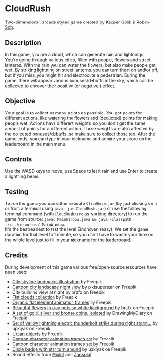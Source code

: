 # CloudRush

Two-dimensional, arcade styled game created by [Kacper Golik](https://github.com/kaprog) & [Robin-Sch](https://github.com/Robin-Sch).

## Description
In this game, you are a cloud, which can generate rain and lightnings. 
You're going through various cities, filled with people, flowers and street lanterns.
With the rain you can water the flowers, but also make people get wet.
By striking lightning on street lanterns, you can turn them on and/or off, but if you miss, you might hit and electrocute a pedestrian.
During the game, there will appear various bonuses/debuffs in the sky, which can be collected to uncover their positive (or negative!) effect.

## Objective
Your goal is to collect as many points as possible.
You get points for different actions, like watering the flowers and (deducted) points for making people wet.
Actions have different weights, so you don't get the same amount of points for a different action.
Those weights are also affected by the collected bonuses/debuffs, so make sure to collect those too.
After the game ends, you can type in your nickname and admire your score on the leaderboard in the main menu.

## Controls
Use the WASD keys to move, use Space to let it rain and use Enter to create a lightning beam.

## Testing
To run the game you can either execute `CloudRush.jar` (by just clicking on it or from a terminal using `java -jar CloudRush.jar`) 
or use the following terminal command (with `CloudRush/src` as working directory) to run the game from source: `javac MainWindow.java && java -classpath ./:../resources/ MainWindow`.  
It's the best/easiest to test the level Eindhoven (easy).
We set the game duration for that level to 1 minute, so you don't have to  waste your time on the whole level just to fill in your nickname for the leaderboard.

## Credits
During development of this game various free/open-source resources have been used:
- [City skyline landmarks illustration](https://www.freepik.com/free-vector/city-skyline-landmarks-illustration_11852626.htm) by Freepik
- [Cartoon city landscape night view](https://www.freepik.com/free-vector/cartoon-city-landscape-night-view_16691895.htm) by pikisuperstar on Freepik
- [City building view at night](https://www.freepik.com/free-vector/city-building-view-night_26163256.htm) by brgfx on Freepik
- [Flat clouds collection](https://www.freepik.com/free-vector/flat-clouds-collection_16133880.htm) by Freepik
- [Organic flat element animation frames](https://www.freepik.com/free-vector/organic-flat-element-animation-frames_13718763.htm) by Freepik
- [Beautiful flowers in clay pots on white background](https://www.freepik.com/free-vector/beautiful-flowers-clay-pots-white-background_8219299.htm) by brgfx on Freepik
- [A set of gold, silver and bronze coins. isolated](https://www.freepik.com/free-vector/set-gold-silver-bronze-coins-isolated_14877887.htm) by DrawingMyDiary on Freepik
- [Set of yellow lightning electric thunderbolt strike during night storm...](https://www.freepik.com/free-vector/set-yellow-lightning-electric-thunderbolt-strike-during-night-storm-powerful-electrical-discharge-impact-crack-magical-energy-flash-realistic-3d-vector-bolts-isolated-black-background_25581876.htm) by upklyak on Freepik
- [Urban objects](https://www.freepik.com/free-vector/urban-objects_811160.htm) by Freepik
- [Cartoon character animation frames set](https://www.freepik.com/free-vector/cartoon-character-animation-frames-set_13862440.htm) by Freepik
- [Cartoon character animation frames set](https://www.freepik.com/free-vector/cartoon-character-animation-frames-set_13862496.htm) by Freepik
- [Circle badge with star turn around](https://www.freepik.com/free-vector/circle-badge-with-star-turn-around_35514073.htm) by upklyak on Freepik
- Sound effects from [Mixkit](https://mixkit.co) and [Zapsplat](https://www.zapsplat.com)
